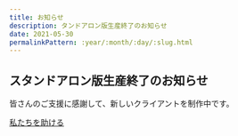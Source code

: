 ```yaml
---
title: お知らせ
description: タンドアロン版生産終了のお知らせ
date: 2021-05-30
permalinkPattern: :year/:month/:day/:slug.html
---
```


## スタンドアロン版生産終了のお知らせ

皆さんのご支援に感謝して、新しいクライアントを制作中です。

[私たちを助ける](https://yuanshen.site/juanzhu/juanzhu.html)